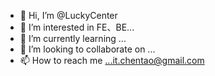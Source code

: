 - 👋 Hi, I’m @LuckyCenter
- 👀 I’m interested in FE、BE...
- 🌱 I’m currently learning ...
- 💞️ I’m looking to collaborate on ...
- 📫 How to reach me ...it.chentao@gmail.com

<!---
LuckyCenter/LuckyCenter is a ✨ special ✨ repository because its `README.md` (this file) appears on your GitHub profile.
You can click the Preview link to take a look at your changes.
--->
